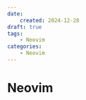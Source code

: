 ```yaml
---
date:
    created: 2024-12-28
draft: true
tags:
    - Neovim
categories:
    - Neovim
---
```


# Neovim
